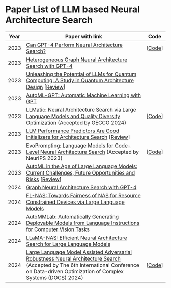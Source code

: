 # Paper List of LLM based Neural Architecture Search



| Year | Paper with link                                              | Code                                                         |
| :--: | ------------------------------------------------------------ | ------------------------------------------------------------ |
| 2023 | [Can GPT-4 Perform Neural Architecture Search?](https://arxiv.org/abs/2304.10970) | [[Code](https://github.com/mingkai-zheng/GENIUS)]            |
| 2023 | [Heterogeneous Graph Neural Architecture Search with GPT-4](https://arxiv.org/abs/2312.08680) |                                                              |
| 2023 | [Unleashing the Potential of LLMs for Quantum Computing: A Study in Quantum Architecture Design](https://arxiv.org/abs/2307.08191) [[Review](  https://openreview.net/forum?id=GWWeQ3WUMS)] |                                                              |
| 2023 | [AutoML-GPT: Automatic Machine Learning with GPT](https://arxiv.org/abs/2305.02499) |                                                              |
| 2023 | [LLMatic: Neural Architecture Search via Large Language Models and Quality Diversity Optimization](https://arxiv.org/abs/2306.01102) (Accepted by GECCO 2024) | [[Code](https://openreview.net/attachment?id=iTrd5xyHLP&name=supplementary_material)] |
| 2023 | [LLM Performance Predictors Are Good Initializers for Architecture Search](https://arxiv.org/abs/2310.16712) [[Review](https://openreview.net/forum?id=7JU8TwFXGC)] |                                                              |
| 2023 | [EvoPrompting: Language Models for Code-Level Neural Architecture Search](https://arxiv.org/abs/2302.14838) (Accepted by NeurIPS 2023) | [[Code](https://github.com/algopapi/EvoPromptingReinforcementlearning)] |
| 2023 | [AutoML in the Age of Large Language Models: Current Challenges, Future Opportunities and Risks](https://arxiv.org/abs/2306.08107) [[Review](  https://openreview.net/forum?id=cAthubStyG)] |                                                              |
| 2024 | [Graph Neural Architecture Search with GPT-4](https://arxiv.org/abs/2310.01436) |                                                              |
| 2024 | [FL-NAS: Towards Fairness of NAS for Resource Constrained Devices via Large Language Models](https://arxiv.org/abs/2402.06696) |                                                              |
| 2024 | [AutoMMLab: Automatically Generating Deployable Models from Language Instructions for Computer Vision Tasks](https://arxiv.org/abs/2402.15351) |                                                           |
| 2024 | [LLaMA-NAS: Efficient Neural Architecture Search for Large Language Models](https://arxiv.org/abs/2405.18377) |                                                           |
| 2024 | [Large Language Model Assisted Adversarial Robustness Neural Architecture Search](https://arxiv.org/abs/2406.05433) (Accepted by The 6th International Conference on Data-driven Optimization of Complex Systems (DOCS) 2024)| [[Code](https://github.com/RuiZhong961230/LLMO)]            |
